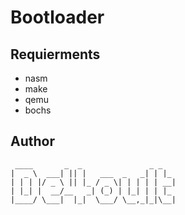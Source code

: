 # Bootloader

## Requierments
* nasm
* make
* qemu
* bochs

## Author
```
 ____       _  _               _ _   
|  _ \  ___| || |   ___  _   _| | |_ 
| | | |/ _ \ || |_ / _ \| | | | | __|
| |_| |  __/__   _| (_) | |_| | | |_ 
|____/ \___|  |_|  \___/ \__,_|_|\__|
```